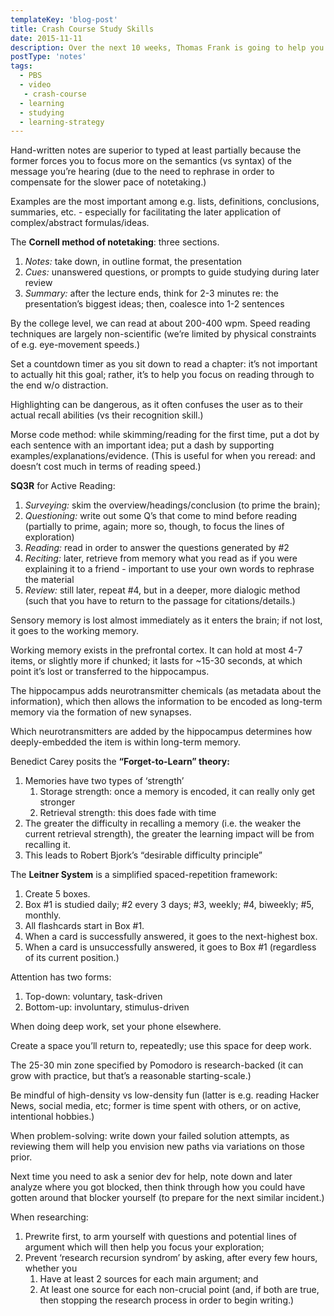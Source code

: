```yaml
---
templateKey: 'blog-post'
title: Crash Course Study Skills
date: 2015-11-11
description: Over the next 10 weeks, Thomas Frank is going to help you learn to be a better student. We'll go over study tips, note taking, getting organized, and so much more!
postType: 'notes'
tags:
  - PBS
  - video
   - crash-course
  - learning
  - studying
  - learning-strategy
---
```


Hand-written notes are superior to typed at least partially because the former forces you to focus more on the semantics (vs syntax) of the message you’re hearing (due to the need to rephrase in order to compensate for the slower pace of notetaking.)

Examples are the most important among e.g. lists, definitions, conclusions, summaries, etc. - especially for facilitating the later application of complex/abstract formulas/ideas.

The **Cornell method of notetaking**: three sections.

1.  _Notes:_ take down, in outline format, the presentation
2.  _Cues:_ unanswered questions, or prompts to guide studying during later review
3.  _Summary:_ after the lecture ends, think for 2-3 minutes re: the presentation’s biggest ideas; then, coalesce into 1-2 sentences

By the college level, we can read at about 200-400 wpm. Speed reading techniques are largely non-scientific (we’re limited by physical constraints of e.g. eye-movement speeds.)

Set a countdown timer as you sit down to read a chapter: it’s not important to actually hit this goal; rather, it’s to help you focus on reading through to the end w/o distraction.

Highlighting can be dangerous, as it often confuses the user as to their actual recall abilities (vs their recognition skill.)

Morse code method: while skimming/reading for the first time, put a dot by each sentence with an important idea; put a dash by supporting examples/explanations/evidence. (This is useful for when you reread: and doesn’t cost much in terms of reading speed.)

**SQ3R** for Active Reading:
1.  _Surveying:_ skim the overview/headings/conclusion (to prime the brain);
2.  _Questioning:_ write out some Q’s that come to mind before reading (partially to prime, again; more so, though, to focus the lines of exploration)
3.  _Reading:_ read in order to answer the questions generated by #2
4.  _Reciting:_ later, retrieve from memory what you read as if you were explaining it to a friend - important to use your own words to rephrase the material
5.  _Review:_ still later, repeat #4, but in a deeper, more dialogic method (such that you have to return to the passage for citations/details.)

Sensory memory is lost almost immediately as it enters the brain; if not lost, it goes to the working memory.

Working memory exists in the prefrontal cortex. It can hold at most 4-7 items, or slightly more if chunked; it lasts for ~15-30 seconds, at which point it’s lost or transferred to the hippocampus.

The hippocampus adds neurotransmitter chemicals (as metadata about the information), which then allows the information to be encoded as long-term memory via the formation of new synapses.

Which neurotransmitters are added by the hippocampus determines how deeply-embedded the item is within long-term memory.

Benedict Carey posits the **“Forget-to-Learn” theory:**
1.  Memories have two types of ‘strength’
    1.  Storage strength: once a memory is encoded, it can really only get stronger
    2.  Retrieval strength: this does fade with time
2.  The greater the difficulty in recalling a memory (i.e. the weaker the current retrieval strength), the greater the learning impact will be from recalling it.
3.  This leads to Robert Bjork’s “desirable difficulty principle”

The **Leitner System** is a simplified spaced-repetition framework:

1.  Create 5 boxes.
2.  Box #1 is studied daily; #2 every 3 days; #3, weekly; #4, biweekly; #5, monthly.
3.  All flashcards start in Box #1.
4.  When a card is successfully answered, it goes to the next-highest box.
5.  When a card is unsuccessfully answered, it goes to Box #1 (regardless of its current position.)

Attention has two forms:

1.  Top-down: voluntary, task-driven
2.  Bottom-up: involuntary, stimulus-driven

When doing deep work, set your phone elsewhere.

Create a space you’ll return to, repeatedly; use this space for deep work.

The 25-30 min zone specified by Pomodoro is research-backed (it can grow with practice, but that’s a reasonable starting-scale.)

Be mindful of high-density vs low-density fun (latter is e.g. reading Hacker News, social media, etc; former is time spent with others, or on active, intentional hobbies.)

When problem-solving: write down your failed solution attempts, as reviewing them will help you envision new paths via variations on those prior.

Next time you need to ask a senior dev for help, note down and later analyze where you got blocked, then think through how you could have gotten around that blocker yourself (to prepare for the next similar incident.)

When researching:

1.  Prewrite first, to arm yourself with questions and potential lines of argument which will then help you focus your exploration;
2.  Prevent ‘research recursion syndrom’ by asking, after every few hours, whether you
    1.  Have at least 2 sources for each main argument; and
    2.  At least one source for each non-crucial point (and, if both are true, then stopping the research process in order to begin writing.)